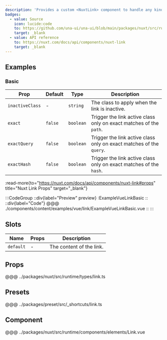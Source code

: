 ```yaml
---
description: 'Provides a custom <NuxtLink> component to handle any kind of links within your application.'
badges:
  - value: Source
    icon: lucide:code
    to: https://github.com/una-ui/una-ui/blob/main/packages/nuxt/src/runtime/components/elements/Link.vue
    target: _blank
  - value: API reference
    to: https://nuxt.com/docs/api/components/nuxt-link
    target: _blank
---
```


## Examples

### Basic

| Prop            | Default | Type      | Description                                                         |
| --------------- | ------- | --------- | ------------------------------------------------------------------- |
| `inactiveClass` | -       | `string`  | The class to apply when the link is inactive.                       |
| `exact`         | `false` | `boolean` | Trigger the link active class only on exact matches of the `path`.  |
| `exactQuery`    | `false` | `boolean` | Trigger the link active class only on exact matches of the `query`. |
| `exactHash`     | `false` | `boolean` | Trigger the link active class only on exact matches of the `hash`.  |

:read-more{to="https://nuxt.com/docs/api/components/nuxt-link#props" title="Nuxt Link Props" target="_blank"}

:::CodeGroup
::div{label="Preview" preview}
  :ExampleVueLinkBasic
::
::div{label="Code"}
@@@ ./components/content/examples/vue/link/ExampleVueLinkBasic.vue
::
:::

## Slots

| Name      | Props | Description              |
| --------- | ----- | ------------------------ |
| `default` | -     | The content of the link. |

## Props
@@@ ../packages/nuxt/src/runtime/types/link.ts

## Presets
@@@ ../packages/preset/src/_shortcuts/link.ts

## Component
@@@ ../packages/nuxt/src/runtime/components/elements/Link.vue
